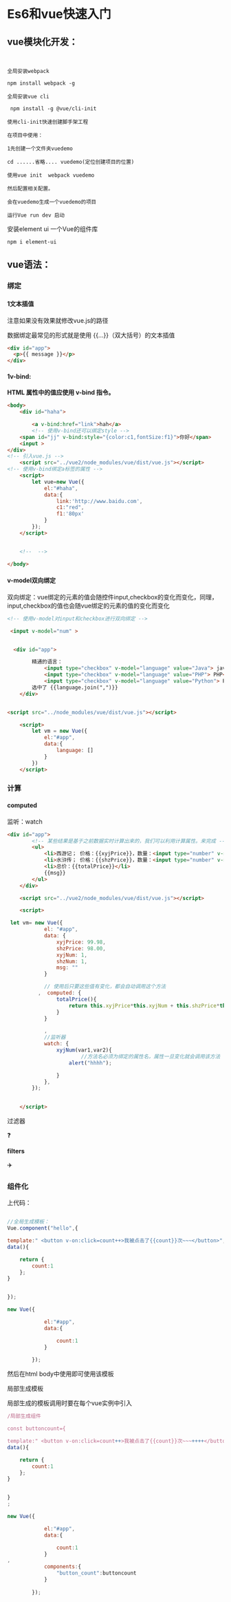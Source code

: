 # Es6和vue快速入门

## vue模块化开发：



```shell


全局安装webpack

npm install webpack -g

全局安装vue cli

 npm install -g @vue/cli-init

使用cli-init快速创建脚手架工程

在项目中使用：

1先创建一个文件夹vuedemo

cd ......省略.... vuedemo(定位创建项目的位置)

使用vue init  webpack vuedemo

然后配置相关配置。

会在vuedemo生成一个vuedemo的项目

运行Vue run dev 启动
```



安装element ui 一个Vue的组件库

```shell
npm i element-ui
```



## vue语法：

### 绑定 ###

#### 1文本插值

注意如果没有效果就修改vue.js的路径

数据绑定最常见的形式就是使用 {{...}}（双大括号）的文本插值

```html
<div id="app">
  <p>{{ message }}</p>
</div>
```



#### 1v-bind:

**HTML 属性中的值应使用 v-bind 指令。**

```html
<body>
    <div id="haha">

        <a v-bind:href="link">hah</a>
        <!-- 使用v-bind还可以绑定style -->
    <span id="jj" v-bind:style="{color:c1,fontSize:f1}">你好</span>
    <input >
</div>
<!-- 引入vue.js -->
    <script src="../vue2/node_modules/vue/dist/vue.js"></script>
<!-- 使用v-bind绑定a标签的属性 -->
    <script>
        let vue=new Vue({
            el:"#haha",
            data:{
                link:'http://www.baidu.com',
                c1:"red",
                f1:'80px'
            }
        });
    </script>


    <!--  -->

</body>
```



#### v-model双向绑定

双向绑定：vue绑定的元素的值会随控件input,checkbox的变化而变化，同理，input,checkbox的值也会随vue绑定的元素的值的变化而变化

```html
<!-- 使用v-model对input和checkbox进行双向绑定 -->

 <input v-model="num" >


  <div id="app">

        精通的语言：
            <input type="checkbox" v-model="language" value="Java"> java<br/>
            <input type="checkbox" v-model="language" value="PHP"> PHP<br/>
            <input type="checkbox" v-model="language" value="Python"> Python<br/>
        选中了 {{language.join(",")}}
    </div>


<script src="../node_modules/vue/dist/vue.js"></script>

    <script>
        let vm = new Vue({
            el:"#app",
            data:{
                language: []
            }
        })
    </script>
```



### 计算

#### computed

监听：watch

```html
<div id="app">
        <!-- 某些结果是基于之前数据实时计算出来的，我们可以利用计算属性。来完成 -->
        <ul>
            <li>西游记； 价格：{{xyjPrice}}，数量：<input type="number" v-model="xyjNum"> </li>
            <li>水浒传； 价格：{{shzPrice}}，数量：<input type="number" v-model="shzNum"> </li>
            <li>总价：{{totalPrice}}</li>
            {{msg}}
        </ul>
    </div>

    <script src="../vue2/node_modules/vue/dist/vue.js"></script>

    <script>

 let vm= new Vue({
            el: "#app",
            data: {
                xyjPrice: 99.98,
                shzPrice: 98.00,
                xyjNum: 1,
                shzNum: 1,
                msg: ""
            }

            // 使用后只要这些值有变化，都会自动调用这个方法
          ,  computed: {
                totalPrice(){
                    return this.xyjPrice*this.xyjNum + this.shzPrice*this.shzNum
                }
            }

            ,
            //监听器
            watch: {
                xyjNum(var1,var2){
                        //方法名必须为绑定的属性名，属性一旦变化就会调用该方法
                    alert("hhhh");

                }
            },
        });

       
    </script>
```



 过滤器

:question:

**filters**



:airplane:

### 组件化



上代码：

````js

//全局生成模板：
Vue.component("hello",{

template:" <button v-on:click=count++>我被点击了{{count}}次~~~</button>",
data(){

    return {
        count:1
    };
}


});

new Vue({

            el:"#app",
            data:{

                count:1
            }
            
        });
````

然后在html body中使用<hello></hello>即可使用该模板



局部生成模板

局部生成的模板调用时要在每个vue实例中引入

```js
/局部生成组件

const buttoncount={

template:" <button v-on:click=count++>我被点击了{{count}}次~~~++++</button>",
data(){

    return {
        count:1
    };
}


}
;

new Vue({

            el:"#app",
            data:{

                count:1
            }
,
            components:{
                "button_count":buttoncount
            }
            
        });
```



